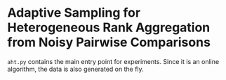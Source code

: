 Adaptive Sampling for Heterogeneous Rank Aggregation from Noisy Pairwise Comparisons
===

`aht.py` contains the main entry point for experiments. Since it is an online algorithm, the data is also generated on the fly.